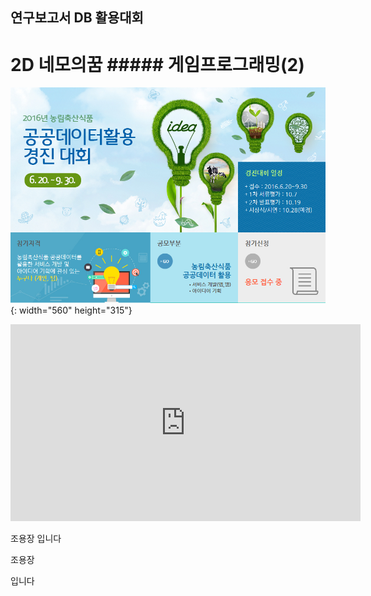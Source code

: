 ﻿---
layout: default
---

## 연구보고서 DB 활용대회

# 2D 네모의꿈 ##### 게임프로그래밍(2)


  ![이미지](/post/img/competition1-1.png){: width="560" height="315"}

  <iframe width="560" height="315" src="https://www.youtube.com/embed/9N4Nd0Ct5yU" frameborder="0" allow="autoplay; encrypted-media" allowfullscreen></iframe>






조용장
입니다

조용장

입니다
